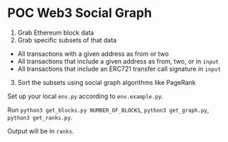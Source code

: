 # POC Web3 Social Graph

1. Grab Ethereum block data
2. Grab specific subsets of that data
  - All transactions with a given address as from or two
  - All transactions that include a given address as from, two, or in `input`
  - All transactions that include an ERC721 transfer call signature in `input`
3. Sort the subsets using social graph algorithms like PageRank

Set up your local `env.py` according to `env.example.py`.

Run `python3 get_blocks.py NUMBER_OF_BLOCKS`, `python3 get_graph.py`, `python3 get_ranks.py`. 

Output will be in `ranks`.